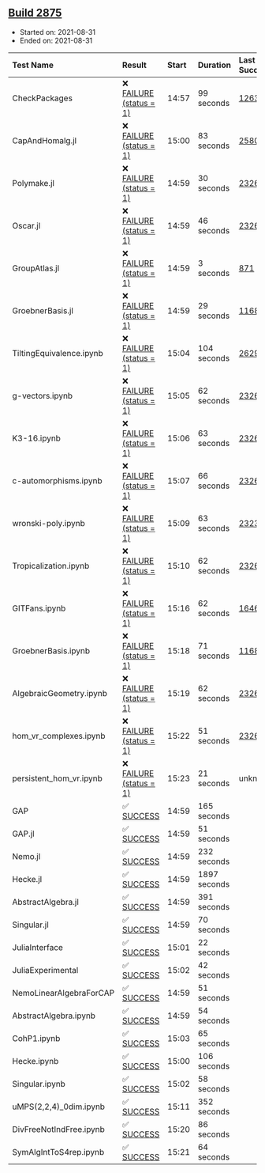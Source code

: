 ## [Build 2875](https://oscarci.mathematik.uni-kl.de/job/oscar-stable/2875/)

* Started on: 2021-08-31
* Ended on: 2021-08-31

| Test Name    | Result | Start | Duration | Last Success | First Failure |
|:-------------|:-------|:------|:---------|:-------------|:--------------|
| CheckPackages | ❌ [FAILURE (status = 1)](https://oscarci.mathematik.uni-kl.de/job/oscar-stable/2875/artifact/logs/build-2875/CheckPackages.log) | 14:57 | 99 seconds | [1263](https://oscarci.mathematik.uni-kl.de/job/oscar-stable/1263/) | [1264](https://oscarci.mathematik.uni-kl.de/job/oscar-stable/1264/) |
| CapAndHomalg.jl | ❌ [FAILURE (status = 1)](https://oscarci.mathematik.uni-kl.de/job/oscar-stable/2875/artifact/logs/build-2875/CapAndHomalg.jl.log) | 15:00 | 83 seconds | [2580](https://oscarci.mathematik.uni-kl.de/job/oscar-stable/2580/) | [2581](https://oscarci.mathematik.uni-kl.de/job/oscar-stable/2581/) |
| Polymake.jl | ❌ [FAILURE (status = 1)](https://oscarci.mathematik.uni-kl.de/job/oscar-stable/2875/artifact/logs/build-2875/Polymake.jl.log) | 14:59 | 30 seconds | [2326](https://oscarci.mathematik.uni-kl.de/job/oscar-stable/2326/) | [2327](https://oscarci.mathematik.uni-kl.de/job/oscar-stable/2327/) |
| Oscar.jl | ❌ [FAILURE (status = 1)](https://oscarci.mathematik.uni-kl.de/job/oscar-stable/2875/artifact/logs/build-2875/Oscar.jl.log) | 14:59 | 46 seconds | [2326](https://oscarci.mathematik.uni-kl.de/job/oscar-stable/2326/) | [2327](https://oscarci.mathematik.uni-kl.de/job/oscar-stable/2327/) |
| GroupAtlas.jl | ❌ [FAILURE (status = 1)](https://oscarci.mathematik.uni-kl.de/job/oscar-stable/2875/artifact/logs/build-2875/GroupAtlas.jl.log) | 14:59 | 3 seconds | [871](https://oscarci.mathematik.uni-kl.de/job/oscar-stable/871/) | [872](https://oscarci.mathematik.uni-kl.de/job/oscar-stable/872/) |
| GroebnerBasis.jl | ❌ [FAILURE (status = 1)](https://oscarci.mathematik.uni-kl.de/job/oscar-stable/2875/artifact/logs/build-2875/GroebnerBasis.jl.log) | 14:59 | 29 seconds | [1168](https://oscarci.mathematik.uni-kl.de/job/oscar-stable/1168/) | [1169](https://oscarci.mathematik.uni-kl.de/job/oscar-stable/1169/) |
| TiltingEquivalence.ipynb | ❌ [FAILURE (status = 1)](https://oscarci.mathematik.uni-kl.de/job/oscar-stable/2875/artifact/logs/build-2875/TiltingEquivalence.ipynb.log) | 15:04 | 104 seconds | [2629](https://oscarci.mathematik.uni-kl.de/job/oscar-stable/2629/) | [2630](https://oscarci.mathematik.uni-kl.de/job/oscar-stable/2630/) |
| g-vectors.ipynb | ❌ [FAILURE (status = 1)](https://oscarci.mathematik.uni-kl.de/job/oscar-stable/2875/artifact/logs/build-2875/g-vectors.ipynb.log) | 15:05 | 62 seconds | [2326](https://oscarci.mathematik.uni-kl.de/job/oscar-stable/2326/) | [2327](https://oscarci.mathematik.uni-kl.de/job/oscar-stable/2327/) |
| K3-16.ipynb | ❌ [FAILURE (status = 1)](https://oscarci.mathematik.uni-kl.de/job/oscar-stable/2875/artifact/logs/build-2875/K3-16.ipynb.log) | 15:06 | 63 seconds | [2326](https://oscarci.mathematik.uni-kl.de/job/oscar-stable/2326/) | [2327](https://oscarci.mathematik.uni-kl.de/job/oscar-stable/2327/) |
| c-automorphisms.ipynb | ❌ [FAILURE (status = 1)](https://oscarci.mathematik.uni-kl.de/job/oscar-stable/2875/artifact/logs/build-2875/c-automorphisms.ipynb.log) | 15:07 | 66 seconds | [2326](https://oscarci.mathematik.uni-kl.de/job/oscar-stable/2326/) | [2327](https://oscarci.mathematik.uni-kl.de/job/oscar-stable/2327/) |
| wronski-poly.ipynb | ❌ [FAILURE (status = 1)](https://oscarci.mathematik.uni-kl.de/job/oscar-stable/2875/artifact/logs/build-2875/wronski-poly.ipynb.log) | 15:09 | 63 seconds | [2323](https://oscarci.mathematik.uni-kl.de/job/oscar-stable/2323/) | [2324](https://oscarci.mathematik.uni-kl.de/job/oscar-stable/2324/) |
| Tropicalization.ipynb | ❌ [FAILURE (status = 1)](https://oscarci.mathematik.uni-kl.de/job/oscar-stable/2875/artifact/logs/build-2875/Tropicalization.ipynb.log) | 15:10 | 62 seconds | [2326](https://oscarci.mathematik.uni-kl.de/job/oscar-stable/2326/) | [2327](https://oscarci.mathematik.uni-kl.de/job/oscar-stable/2327/) |
| GITFans.ipynb | ❌ [FAILURE (status = 1)](https://oscarci.mathematik.uni-kl.de/job/oscar-stable/2875/artifact/logs/build-2875/GITFans.ipynb.log) | 15:16 | 62 seconds | [1646](https://oscarci.mathematik.uni-kl.de/job/oscar-stable/1646/) | [1647](https://oscarci.mathematik.uni-kl.de/job/oscar-stable/1647/) |
| GroebnerBasis.ipynb | ❌ [FAILURE (status = 1)](https://oscarci.mathematik.uni-kl.de/job/oscar-stable/2875/artifact/logs/build-2875/GroebnerBasis.ipynb.log) | 15:18 | 71 seconds | [1168](https://oscarci.mathematik.uni-kl.de/job/oscar-stable/1168/) | [1169](https://oscarci.mathematik.uni-kl.de/job/oscar-stable/1169/) |
| AlgebraicGeometry.ipynb | ❌ [FAILURE (status = 1)](https://oscarci.mathematik.uni-kl.de/job/oscar-stable/2875/artifact/logs/build-2875/AlgebraicGeometry.ipynb.log) | 15:19 | 62 seconds | [2326](https://oscarci.mathematik.uni-kl.de/job/oscar-stable/2326/) | [2327](https://oscarci.mathematik.uni-kl.de/job/oscar-stable/2327/) |
| hom_vr_complexes.ipynb | ❌ [FAILURE (status = 1)](https://oscarci.mathematik.uni-kl.de/job/oscar-stable/2875/artifact/logs/build-2875/hom_vr_complexes.ipynb.log) | 15:22 | 51 seconds | [2326](https://oscarci.mathematik.uni-kl.de/job/oscar-stable/2326/) | [2327](https://oscarci.mathematik.uni-kl.de/job/oscar-stable/2327/) |
| persistent_hom_vr.ipynb | ❌ [FAILURE (status = 1)](https://oscarci.mathematik.uni-kl.de/job/oscar-stable/2875/artifact/logs/build-2875/persistent_hom_vr.ipynb.log) | 15:23 | 21 seconds | unknown | unknown |
| GAP | ✅ [SUCCESS](https://oscarci.mathematik.uni-kl.de/job/oscar-stable/2875/artifact/logs/build-2875/GAP.log) | 14:59 | 165 seconds |  |  |
| GAP.jl | ✅ [SUCCESS](https://oscarci.mathematik.uni-kl.de/job/oscar-stable/2875/artifact/logs/build-2875/GAP.jl.log) | 14:59 | 51 seconds |  |  |
| Nemo.jl | ✅ [SUCCESS](https://oscarci.mathematik.uni-kl.de/job/oscar-stable/2875/artifact/logs/build-2875/Nemo.jl.log) | 14:59 | 232 seconds |  |  |
| Hecke.jl | ✅ [SUCCESS](https://oscarci.mathematik.uni-kl.de/job/oscar-stable/2875/artifact/logs/build-2875/Hecke.jl.log) | 14:59 | 1897 seconds |  |  |
| AbstractAlgebra.jl | ✅ [SUCCESS](https://oscarci.mathematik.uni-kl.de/job/oscar-stable/2875/artifact/logs/build-2875/AbstractAlgebra.jl.log) | 14:59 | 391 seconds |  |  |
| Singular.jl | ✅ [SUCCESS](https://oscarci.mathematik.uni-kl.de/job/oscar-stable/2875/artifact/logs/build-2875/Singular.jl.log) | 14:59 | 70 seconds |  |  |
| JuliaInterface | ✅ [SUCCESS](https://oscarci.mathematik.uni-kl.de/job/oscar-stable/2875/artifact/logs/build-2875/JuliaInterface.log) | 15:01 | 22 seconds |  |  |
| JuliaExperimental | ✅ [SUCCESS](https://oscarci.mathematik.uni-kl.de/job/oscar-stable/2875/artifact/logs/build-2875/JuliaExperimental.log) | 15:02 | 42 seconds |  |  |
| NemoLinearAlgebraForCAP | ✅ [SUCCESS](https://oscarci.mathematik.uni-kl.de/job/oscar-stable/2875/artifact/logs/build-2875/NemoLinearAlgebraForCAP.log) | 14:59 | 51 seconds |  |  |
| AbstractAlgebra.ipynb | ✅ [SUCCESS](https://oscarci.mathematik.uni-kl.de/job/oscar-stable/2875/artifact/logs/build-2875/AbstractAlgebra.ipynb.log) | 14:59 | 54 seconds |  |  |
| CohP1.ipynb | ✅ [SUCCESS](https://oscarci.mathematik.uni-kl.de/job/oscar-stable/2875/artifact/logs/build-2875/CohP1.ipynb.log) | 15:03 | 65 seconds |  |  |
| Hecke.ipynb | ✅ [SUCCESS](https://oscarci.mathematik.uni-kl.de/job/oscar-stable/2875/artifact/logs/build-2875/Hecke.ipynb.log) | 15:00 | 106 seconds |  |  |
| Singular.ipynb | ✅ [SUCCESS](https://oscarci.mathematik.uni-kl.de/job/oscar-stable/2875/artifact/logs/build-2875/Singular.ipynb.log) | 15:02 | 58 seconds |  |  |
| uMPS(2,2,4)_0dim.ipynb | ✅ [SUCCESS](https://oscarci.mathematik.uni-kl.de/job/oscar-stable/2875/artifact/logs/build-2875/uMPS-2-2-4-_0dim.ipynb.log) | 15:11 | 352 seconds |  |  |
| DivFreeNotIndFree.ipynb | ✅ [SUCCESS](https://oscarci.mathematik.uni-kl.de/job/oscar-stable/2875/artifact/logs/build-2875/DivFreeNotIndFree.ipynb.log) | 15:20 | 86 seconds |  |  |
| SymAlgIntToS4rep.ipynb | ✅ [SUCCESS](https://oscarci.mathematik.uni-kl.de/job/oscar-stable/2875/artifact/logs/build-2875/SymAlgIntToS4rep.ipynb.log) | 15:21 | 64 seconds |  |  |
